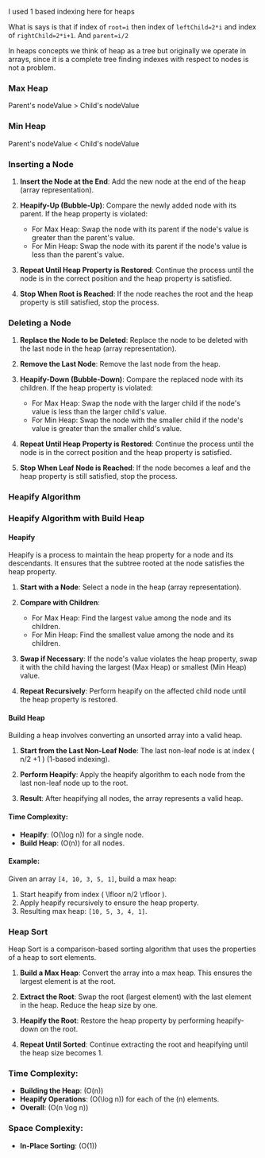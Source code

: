 I used 1 based indexing here for heaps

What is says is that if index of `root=i` then index of `leftChild=2*i` and index of `rightChild=2*i+1`. And `parent=i/2`

In heaps concepts we think of heap as a tree but originally we operate in arrays, since it is a complete tree finding indexes with respect to nodes is not a problem.

### Max Heap

Parent's nodeValue > Child's nodeValue

### Min Heap

Parent's nodeValue < Child's nodeValue


### Inserting a Node

1. **Insert the Node at the End**: Add the new node at the end of the heap (array representation).

2. **Heapify-Up (Bubble-Up)**: Compare the newly added node with its parent. If the heap property is violated:
    - For Max Heap: Swap the node with its parent if the node's value is greater than the parent's value.
    - For Min Heap: Swap the node with its parent if the node's value is less than the parent's value.

3. **Repeat Until Heap Property is Restored**: Continue the process until the node is in the correct position and the heap property is satisfied.

4. **Stop When Root is Reached**: If the node reaches the root and the heap property is still satisfied, stop the process.

### Deleting a Node

1. **Replace the Node to be Deleted**: Replace the node to be deleted with the last node in the heap (array representation).

2. **Remove the Last Node**: Remove the last node from the heap.

3. **Heapify-Down (Bubble-Down)**: Compare the replaced node with its children. If the heap property is violated:
    - For Max Heap: Swap the node with the larger child if the node's value is less than the larger child's value.
    - For Min Heap: Swap the node with the smaller child if the node's value is greater than the smaller child's value.

4. **Repeat Until Heap Property is Restored**: Continue the process until the node is in the correct position and the heap property is satisfied.

5. **Stop When Leaf Node is Reached**: If the node becomes a leaf and the heap property is still satisfied, stop the process.

### Heapify Algorithm

### Heapify Algorithm with Build Heap

#### Heapify
Heapify is a process to maintain the heap property for a node and its descendants. It ensures that the subtree rooted at the node satisfies the heap property.

1. **Start with a Node**: Select a node in the heap (array representation).

2. **Compare with Children**:
    - For Max Heap: Find the largest value among the node and its children.
    - For Min Heap: Find the smallest value among the node and its children.

3. **Swap if Necessary**: If the node's value violates the heap property, swap it with the child having the largest (Max Heap) or smallest (Min Heap) value.

4. **Repeat Recursively**: Perform heapify on the affected child node until the heap property is restored.

#### Build Heap
Building a heap involves converting an unsorted array into a valid heap.

1. **Start from the Last Non-Leaf Node**: The last non-leaf node is at index \(  n/2 +1 \) (1-based indexing).

2. **Perform Heapify**: Apply the heapify algorithm to each node from the last non-leaf node up to the root.

3. **Result**: After heapifying all nodes, the array represents a valid heap.

#### Time Complexity:
- **Heapify**: \(O(\log n)\) for a single node.
- **Build Heap**: \(O(n)\) for all nodes.

#### Example:
Given an array `[4, 10, 3, 5, 1]`, build a max heap:
1. Start heapify from index \( \lfloor n/2 \rfloor \).
2. Apply heapify recursively to ensure the heap property.
3. Resulting max heap: `[10, 5, 3, 4, 1]`.

### Heap Sort

Heap Sort is a comparison-based sorting algorithm that uses the properties of a heap to sort elements.

1. **Build a Max Heap**: Convert the array into a max heap. This ensures the largest element is at the root.

2. **Extract the Root**: Swap the root (largest element) with the last element in the heap. Reduce the heap size by one.

3. **Heapify the Root**: Restore the heap property by performing heapify-down on the root.

4. **Repeat Until Sorted**: Continue extracting the root and heapifying until the heap size becomes 1.


### Time Complexity:
- **Building the Heap**: \(O(n)\)
- **Heapify Operations**: \(O(\log n)\) for each of the \(n\) elements.
- **Overall**: \(O(n \log n)\)

### Space Complexity:
- **In-Place Sorting**: \(O(1)\)